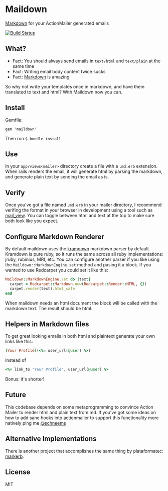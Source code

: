 # Maildown

[Markdown](http://daringfireball.net/projects/markdown/syntax) for your ActionMailer generated emails

[![Build Status](https://travis-ci.org/schneems/maildown.png)](https://travis-ci.org/schneems/maildown)

## What?

- Fact: You should always send emails in `text/html` and `text/plain` at the same time
- Fact: Writing email body content twice sucks
- Fact: [Markdown](http://daringfireball.net/projects/markdown/syntax) is amazing

So why not write your templates once in markdown, and have them translated to text and html? With Maildown now you can.

## Install

Gemfile:

```
gem 'maildown'
```

Then run `$ bundle install`

## Use

In your `app/views<mailer>` directory create a file with a `.md.erb` extension. When rails renders the email, it will generate html by parsing the markdown, and generate plain text by sending the email as is.

## Verify

Once you've got a file named `.md.erb` in your mailer directory, I recommend verifing the format in your browser in development using a tool such as [mail_view](https://github.com/37signals/mail_view). You can toggle between html and text at the top to make sure both look like you expect.

## Configure Markdown Renderer

By default maildown uses the [kramdown](https://github.com/gettalong/kramdown) markdown parser by default. Kramdown is pure ruby, so it runs the same across all ruby implementations: jruby, rubinius, MRI, etc. You can configure another parser if you like using the `Maildown::MarkdownEngine.set` method and pasing it a block. If you wanted to use Redcarpet you could set it like this:

```ruby
Maildown::MarkdownEngine.set do |text|
  carpet = Redcarpet::Markdown.new(Redcarpet::Render::HTML, {})
  carpet.render(text).html_safe
end
```

When maildown needs an html document the block will be called with the markdown text. The result should be html.

## Helpers in Markdown files

To get great looking emails in both html and plaintext generate your own links like this:

```ruby
[Your Profile](<%= user_url(@user) %>)
```

Instead of

```ruby
<%= link_to "Your Profile", user_url(@user) %>
```

Bonus: it's shorter!

## Future

This codebase depends on some metaprogramming to convince Action Mailer to render html and plain text from md. If you've got some ideas on how to add sane hooks into actionmailer to support this functionality more natively ping me [@schneems](http://twitter.com/schneems)


## Alternative Implementations

There is another project that accomplishes the same thing by plataformatec: [markerb](https://github.com/plataformatec/markerb).

## License

MIT
